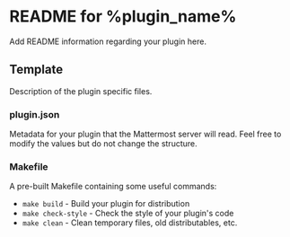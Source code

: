 # README for %plugin_name%

Add README information regarding your plugin here.

## Template

Description of the plugin specific files.

### plugin.json

Metadata for your plugin that the Mattermost server will read. Feel free to modify the values but do not change the structure.

### Makefile

A pre-built Makefile containing some useful commands:

* `make build` - Build your plugin for distribution
* `make check-style` - Check the style of your plugin's code
* `make clean` - Clean temporary files, old distributables, etc.
